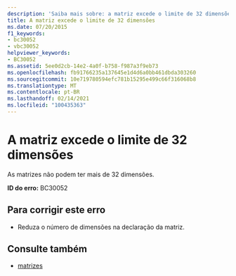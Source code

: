 ```yaml
---
description: 'Saiba mais sobre: a matriz excede o limite de 32 dimensões'
title: A matriz excede o limite de 32 dimensões
ms.date: 07/20/2015
f1_keywords:
- bc30052
- vbc30052
helpviewer_keywords:
- BC30052
ms.assetid: 5ee0d2cb-14e2-4a0f-b758-f987a3f9eb73
ms.openlocfilehash: fb91766235a137645e1d4d6a0bb461dbda303260
ms.sourcegitcommit: 10e719780594efc781b15295e499c66f316068b8
ms.translationtype: MT
ms.contentlocale: pt-BR
ms.lasthandoff: 02/14/2021
ms.locfileid: "100435363"
---
```

# <a name="array-exceeds-the-limit-of-32-dimensions"></a>A matriz excede o limite de 32 dimensões

As matrizes não podem ter mais de 32 dimensões.  
  
 **ID do erro:** BC30052  
  
## <a name="to-correct-this-error"></a>Para corrigir este erro  
  
- Reduza o número de dimensões na declaração da matriz.  
  
## <a name="see-also"></a>Consulte também

- [matrizes](../programming-guide/language-features/arrays/index.md)
